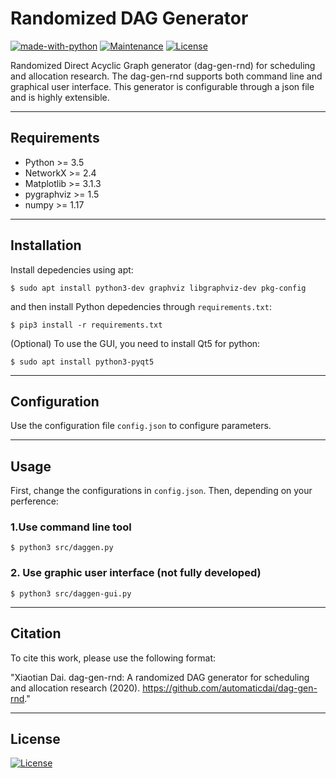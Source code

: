 # Randomized DAG Generator

[![made-with-python](https://img.shields.io/badge/Made%20with-Python-1f425f.svg)](https://www.python.org/)
[![Maintenance](https://img.shields.io/badge/Maintained%3F-yes-green.svg)](https://GitHub.com/Naereen/StrapDown.js/graphs/commit-activity)
[![License](http://img.shields.io/:license-mit-blue.svg)](http://badges.mit-license.org)

Randomized Direct Acyclic Graph generator (dag-gen-rnd) for scheduling and allocation research. The dag-gen-rnd supports both command line and graphical user interface. This generator is configurable through a json file and is highly extensible.


---

## Requirements

- Python >= 3.5
- NetworkX >= 2.4
- Matplotlib >= 3.1.3
- pygraphviz >= 1.5
- numpy >= 1.17

---

## Installation

Install depedencies using apt:

`$ sudo apt install python3-dev graphviz libgraphviz-dev pkg-config`

and then install Python depedencies through `requirements.txt`:

`$ pip3 install -r requirements.txt`

(Optional) To use the GUI, you need to install Qt5 for python:

`$ sudo apt install python3-pyqt5`

---

## Configuration

Use the configuration file `config.json` to configure parameters.

---

## Usage

First, change the configurations in `config.json`. Then, depending on your perference:

### 1.Use command line tool

`$ python3 src/daggen.py`


### 2. Use graphic user interface (not fully developed)

`$ python3 src/daggen-gui.py`

---

## Citation

To cite this work, please use the following format: 

"Xiaotian Dai. dag-gen-rnd: A randomized DAG generator for scheduling and allocation research (2020). https://github.com/automaticdai/dag-gen-rnd."

---

## License

[![License](http://img.shields.io/:license-mit-blue.svg?style=flat-square)](http://badges.mit-license.org)

